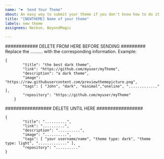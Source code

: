 ```yaml
---
name: "❤  Send Your Theme"
about: An easy way to submit your theme if you don't know how to do it via pull request.
title: "[NEWTHEME] Name of your theme"
labels: new theme
assignees: Neikon, BeyondMagic

---
```


############ DELETE FROM HERE BEFORE SENDING #########
Replace the .......... with the corresponding information. Example:
```
{
		"title": "the best dark theme",
		"link": "https://github.com/myuser/myTheme",
		"description": "a dark theme",
		"image": "https://raw.githubusercontent.com/previewthemepicture.png",
		"tags": [ "John", "dark", "minimal","oneline", "............." ],
		"repository": "https://github.com/myuser/myTheme"
	}
```
################# DELETE UNTIL HERE #################

```
{
		"title": "..........",
		"link": "..........",
		"description": "..........",
		"image": "..........",
		"tags": [ "your username/name", "theme type: dark", "theme type: light", "............." ],
		"repository": ".........."
}
```

